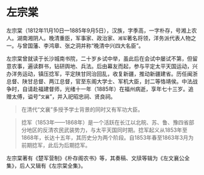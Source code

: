 # 左宗棠

左宗棠（1812年11月10日—1885年9月5日），汉族，字季高，一字朴存，号湘上农人。湖南湘阴人。晚清重臣，军事家、政治家、`湘军`著名将领，洋务派代表人物之一。与曾国藩、李鸿章、张之洞并称“晚清中兴四大名臣”。

左宗棠曾就读于长沙城南书院，二十岁乡试中举，虽此后在会试中屡试不第，但留意农事，遍读群书，钻研舆地、兵法。后由幕友而起，参与平定太平天国运动，兴办洋务运动，镇压捻军，平定陕甘同治回乱，收复新疆，推动新疆建省。历任闽浙总督、陕甘总督、两江总督，官至东阁大学士、军机大臣，封二等恪靖侯。中法战争时，自请赴福建督师，光绪十一年（1885年）在福州病逝，享年七十三岁。追赠太傅，谥号“`文襄`”，并入祀昭忠祠、贤良祠。

> 在清代“文襄”多授予学士背景的同时又有军功大臣。

> 捻军（1853年——1868年）是一个活跃在长江以北皖、苏、鲁、豫四省部分地区的反清农民武装势力，与太平天国同时期。捻军起义从1853年至1868年，长达十五年，其历史分为两个阶段。自1853年春至1863年3月为前期捻军，此后为后期捻军。

左宗棠著有《楚军营制》《朴存阁农书》等，其奏稿、文牍等辑为《左文襄公全集》，后人又辑有《左宗棠全集》。
